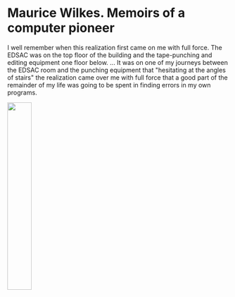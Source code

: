 # Maurice Wilkes. Memoirs of a computer pioneer

I well remember when this realization first came on me with full force. 
The EDSAC was on the top floor of the building and the tape-punching and 
editing equipment one floor below. ... 
It was on one of my journeys between the EDSAC room and the punching equipment 
that "hesitating at the angles of stairs" the realization came over me with 
full force that a good part of the remainder of my life was going to be spent 
in finding errors in my own programs. 


<img width="33%" src="https://upload.wikimedia.org/wikipedia/commons/thumb/3/36/DA_Cambridge_c1937.jpg/250px-DA_Cambridge_c1937.jpg" />

